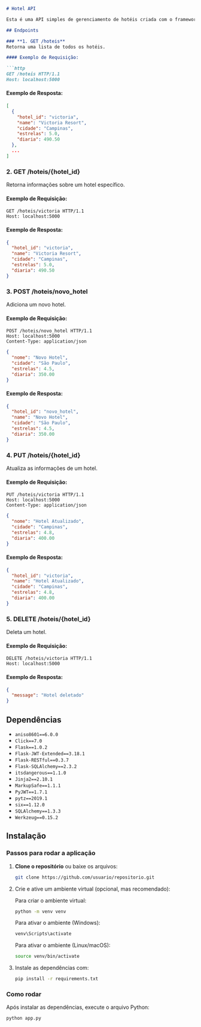 ```markdown
# Hotel API

Esta é uma API simples de gerenciamento de hotéis criada com o framework **Flask** e a extensão **Flask-RESTful**. A API permite realizar operações CRUD (Create, Read, Update, Delete) em uma lista de hotéis.

## Endpoints

### **1. GET /hoteis**
Retorna uma lista de todos os hotéis.

#### Exemplo de Requisição:

```http
GET /hoteis HTTP/1.1
Host: localhost:5000
```

#### Exemplo de Resposta:

```json
[
  {
    "hotel_id": "victoria",
    "name": "Victoria Resort",
    "cidade": "Campinas",
    "estrelas": 5.0,
    "diaria": 490.50
  },
  ...
]
```

### **2. GET /hoteis/{hotel_id}**
Retorna informações sobre um hotel específico.

#### Exemplo de Requisição:

```http
GET /hoteis/victoria HTTP/1.1
Host: localhost:5000
```

#### Exemplo de Resposta:

```json
{
  "hotel_id": "victoria",
  "name": "Victoria Resort",
  "cidade": "Campinas",
  "estrelas": 5.0,
  "diaria": 490.50
}
```

### **3. POST /hoteis/novo_hotel**
Adiciona um novo hotel.

#### Exemplo de Requisição:

```http
POST /hoteis/novo_hotel HTTP/1.1
Host: localhost:5000
Content-Type: application/json
```

```json
{
  "nome": "Novo Hotel",
  "cidade": "São Paulo",
  "estrelas": 4.5,
  "diaria": 350.00
}
```

#### Exemplo de Resposta:

```json
{
  "hotel_id": "novo_hotel",
  "name": "Novo Hotel",
  "cidade": "São Paulo",
  "estrelas": 4.5,
  "diaria": 350.00
}
```

### **4. PUT /hoteis/{hotel_id}**
Atualiza as informações de um hotel.

#### Exemplo de Requisição:

```http
PUT /hoteis/victoria HTTP/1.1
Host: localhost:5000
Content-Type: application/json
```

```json
{
  "nome": "Hotel Atualizado",
  "cidade": "Campinas",
  "estrelas": 4.8,
  "diaria": 400.00
}
```

#### Exemplo de Resposta:

```json
{
  "hotel_id": "victoria",
  "name": "Hotel Atualizado",
  "cidade": "Campinas",
  "estrelas": 4.8,
  "diaria": 400.00
}
```

### **5. DELETE /hoteis/{hotel_id}**
Deleta um hotel.

#### Exemplo de Requisição:

```http
DELETE /hoteis/victoria HTTP/1.1
Host: localhost:5000
```

#### Exemplo de Resposta:

```json
{
  "message": "Hotel deletado"
}
```

## Dependências

- `aniso8601==6.0.0`
- `Click==7.0`
- `Flask==1.0.2`
- `Flask-JWT-Extended==3.18.1`
- `Flask-RESTful==0.3.7`
- `Flask-SQLAlchemy==2.3.2`
- `itsdangerous==1.1.0`
- `Jinja2==2.10.1`
- `MarkupSafe==1.1.1`
- `PyJWT==1.7.1`
- `pytz==2019.1`
- `six==1.12.0`
- `SQLAlchemy==1.3.3`
- `Werkzeug==0.15.2`

## Instalação

### Passos para rodar a aplicação

1. **Clone o repositório** ou baixe os arquivos:

   ```bash
   git clone https://github.com/usuario/repositorio.git
   ```

2. Crie e ative um ambiente virtual (opcional, mas recomendado):

   Para criar o ambiente virtual:

   ```bash
   python -m venv venv
   ```

   Para ativar o ambiente (Windows):

   ```bash
   venv\Scripts\activate
   ```

   Para ativar o ambiente (Linux/macOS):

   ```bash
   source venv/bin/activate
   ```

3. Instale as dependências com:

   ```bash
   pip install -r requirements.txt
   ```

### Como rodar

Após instalar as dependências, execute o arquivo Python:

```bash
python app.py
```
``` 
